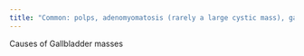 ```yaml
---
title: "Common: polps, adenomyomatosis (rarely a large cystic mass), gallbladder ca, tumefactive sludge. (uncommon: mets, and chronic cholecystitis)"
---
```

Causes of Gallbladder masses

